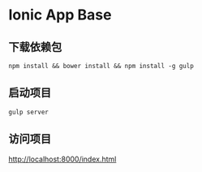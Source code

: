 Ionic App Base
=====================

## 下载依赖包
```
npm install && bower install && npm install -g gulp
```

## 启动项目
```
gulp server
```

## 访问项目

[http://localhost:8000/index.html](http://localhost:8000/index.html)
